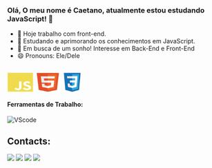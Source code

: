 ### Olá, O meu nome é Caetano,  atualmente estou estudando JavaScript! 👋

- 🔭 Hoje trabalho com front-end.
- 🌱 Estudando e aprimorando os conhecimentos em JavaScript.
- 🤔 Em busca de um sonho! Interesse em Back-End e Front-End
- 😄 Pronouns: Ele/Dele


<div style="display: inline_block"><br>
  <img align="center" alt="Js" height="45" width="60" src="https://raw.githubusercontent.com/devicons/devicon/master/icons/javascript/javascript-plain.svg">
  <img align="center" alt="HTML" height="45" width="60" src="https://raw.githubusercontent.com/devicons/devicon/master/icons/html5/html5-original.svg">
  <img align="center" alt="CSS" height="45" widthcod="60" src="https://raw.githubusercontent.com/devicons/devicon/master/icons/css3/css3-original.svg">
 </div>

 #### Ferramentas de Trabalho:

  ![VScode](https://img.shields.io/badge/vscode-4285F4?style=for-the-badge&logo=vscode&logoColor=white)&nbsp;

## Contacts:
<div> 
  <a href="" target="_blank"><img src="https://img.shields.io/badge/YouTube-FF0000?style=for-the-badge&logo=youtube&logoColor=white" target="_blank"></a>
  <a href="" target="_blank"><img src="https://img.shields.io/badge/-Instagram-%23E4405F?style=for-the-badge&logo=instagram&logoColor=white" target="_blank"></a>
 	<a href=""_blank"><img src="https://img.shields.io/badge/Discord-7289DA?style=for-the-badge&logo=discord&logoColor=white" target="_blank"></a> 
  <a href="" target="_blank"><img src="https://img.shields.io/badge/-LinkedIn-%230077B5?style=for-the-badge&logo=linkedin&logoColor=white" target="_blank"></a> 
  </div>

  ##


  
